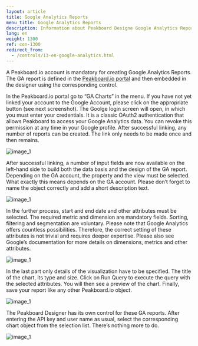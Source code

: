 ```yaml
---
layout: article
title: Google Analytics Reports
menu_title: Google Analytics Reports
description: Information about Peakboard Designe Google Analytics Reports Control.
lang: en
weight: 1300
ref: con-1300
redirect_from:
  - /controls/13-en-google-analytics.html
---
```


A Peakboard.io account is mandatory for creating Google Analytics Reports. The GA report is defined in the [Peakboard.io portal](/data_sources/PeakboardIO/32-en-intro-peakboard-io.html) and then embedded in the designer using the corresponding control.

In the Peakboard.io portal go to “GA Charts” in the menu. If you have not yet linked your account to the Google Account, please click on the appropriate button (see next screenshot). The Goolge login screen will open, in which you must enter your credentials. It is a classic OAuth2 authentication that allows Peakboard to access your Google Analytics data. You can revoke this permission at any time in your Google profile. After successful linking, any number of reports can be created. The link only needs to be made once and then remains.

![image_1](/assets/images/Controls/google-analytics/Controls_GA_01.png)

After successful linking, a number of input fields are now available on the left-hand side to build both the data basis and the design of the GA report. Depending on the GA account, the property and the view must be selected. What exactly this means depends on the GA account. Please don’t forget to name the object correctly and add a short description text.

![image_1](/assets/images/Controls/google-analytics/Controls_GA_02.png)

In the further process, start and end date and other attributes must be selected. The required metric and dimension are mandatory fields. Sorting, filtering and segmentation are voluntary. Please note that Google Analytics offers countless possibilities. Therefore, the correct setting of these attributes is not trivial and requires deeper expertise. Please also see Google’s documentation for more details on dimensions, metrics and other attributes.

![image_1](/assets/images/Controls/google-analytics/Controls_GA_03.png)

In the last part only details of the visualization have to be specified. The title of the chart, its type and size. Click on Run Query to execute the query with the selected attributes. You will then see a preview of the chart. Finally, save your report like any other Peakboard.io object.

![image_1](/assets/images/Controls/google-analytics/Controls_GA_04.png)

The Peakboard Designer has its own control for these GA reports. After entering the API key and user name as usual, select the corresponding chart object from the selection list. There’s nothing more to do.

![image_1](/assets/images/Controls/google-analytics/Controls_GA_05.png)
